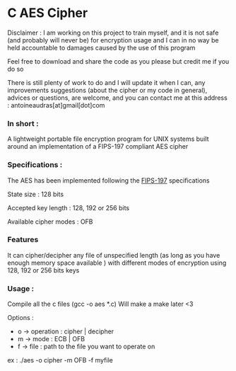 # C AES Cipher

Disclaimer : I am working on this project to train myself, and it is not safe
(and probably will never be) for encryption usage and I can in no way be held
accountable to damages caused by the use of this program

Feel free to download and share the code as you please but credit me if
you do so

There is still plenty of work to do and I will update it when I can, any
improvements suggestions (about the cipher or my code in general), advices or
questions, are welcome, and you can contact me at this address :
antoineaudras[at]gmail[dot]com

### In short :

A lightweight portable file encryption program for UNIX systems built around an
implementation of a FIPS-197 compliant AES cipher

### Specifications :

The AES has been implemented following the [FIPS-197](https://nvlpubs.nist.gov/nistpubs/fips/nist.fips.197.pdf)
specifications

State size : 128 bits

Accepted key length : 128, 192 or 256 bits

Available cipher modes : OFB

### Features

It can cipher/decipher any file of unspecified length (as long as you have
enough memory space available ) with different modes of encryption using 128,
192 or 256 bits keys

### Usage :

Compile all the c files (gcc -o aes \*.c)
Will make a make later <3

Options :

- o -> operation : cipher | decipher
- m -> mode : ECB | OFB
- f -> file : path to the file you want to operate on

ex : ./aes -o cipher -m OFB -f myfile

